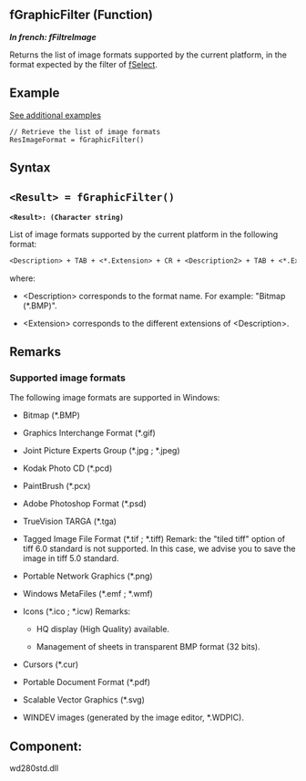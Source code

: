 


## fGraphicFilter (Function)

***In french: fFiltreImage***



<a name="XUse"></a>
<a name="Use"></a>
<a name="description"></a>
Returns the list of image formats supported by the current platform, in the format expected by the filter of [fSelect](../WDLang1/3036053.md).

<a name="Example1"></a>
<a name="sample_code"></a>

## Example
<a class="notetitle" target="_blank" href="$DOC$=1000003036009&name=fgraphicfilter_function&product=WD">See additional examples</a>

```wl
// Retrieve the list of image formats
ResImageFormat = fGraphicFilter()
```

<a name="XSYNTAX"></a>
<a name="SYNTAX1"></a>

## Syntax

`<Result> = fGraphicFilter()`
---

**`<Result>: (Character string)`**

List of image formats supported by the current platform in the following format:

```txt
<Description> + TAB + <*.Extension> + CR + <Description2> + TAB + <*.Extension2>
```
where: 

- &lt;Description&gt; corresponds to the format name. For example: "Bitmap (\*.BMP)".

- &lt;Extension&gt; corresponds to the different extensions of &lt;Description&gt;.  







## Remarks


### Supported image formats
<a name="supported_image_formats_ELTPARAGRAPHE000067"></a>

The following image formats are supported in Windows:

- Bitmap (\*.BMP)

- Graphics Interchange Format (\*.gif)

- Joint Picture Experts Group (\*.jpg ; \*.jpeg)

- Kodak Photo CD (\*.pcd)

- PaintBrush (\*.pcx)

- Adobe Photoshop Format (\*.psd)

- TrueVision TARGA (\*.tga)

- Tagged Image File Format (\*.tif ; \*.tiff)
	Remark: the "tiled tiff" option of tiff 6.0 standard is not supported. In this case, we advise you to save the image in tiff 5.0 standard. 

- Portable Network Graphics (\*.png)

- Windows MetaFiles (\*.emf ; \*.wmf)

- Icons (\*.ico ; \*.icw)
	Remarks: 

	- HQ display (High Quality) available.

	- Management of sheets in transparent BMP format (32 bits).




- Cursors (\*.cur)

- Portable Document Format (\*.pdf)

- Scalable Vector Graphics (\*.svg)

- WINDEV images (generated by the image editor, \*.WDPIC).





## Component:
wd280std.dll

